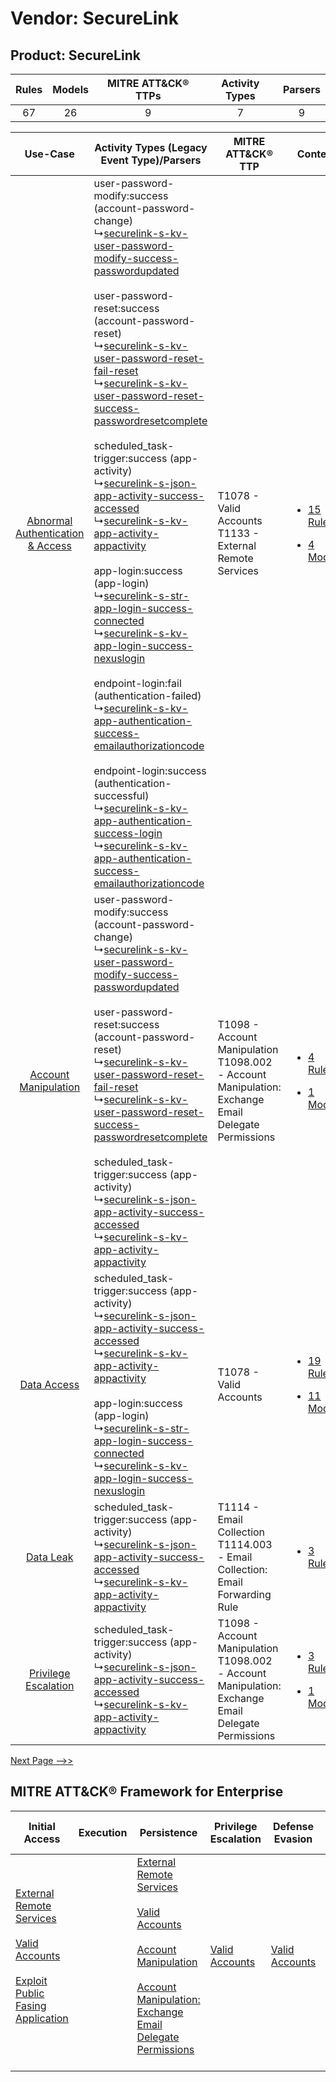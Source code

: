 Vendor: SecureLink
==================
Product: SecureLink
-------------------
| Rules | Models | MITRE ATT&CK® TTPs | Activity Types | Parsers |
|:-----:|:------:|:------------------:|:--------------:|:-------:|
|  67   |   26   |         9          |       7        |    9    |

|    Use-Case    | Activity Types (Legacy Event Type)/Parsers    | MITRE ATT&CK® TTP    | Content    |
|:----:| ---- | ---- | ---- |
| [Abnormal Authentication & Access](../../../UseCases/uc_abnormal_authentication_&_access.md) |  user-password-modify:success (account-password-change)<br> ↳[securelink-s-kv-user-password-modify-success-passwordupdated](Ps/pC_securelinkskvuserpasswordmodifysuccesspasswordupdated.md)<br><br> user-password-reset:success (account-password-reset)<br> ↳[securelink-s-kv-user-password-reset-fail-reset](Ps/pC_securelinkskvuserpasswordresetfailreset.md)<br> ↳[securelink-s-kv-user-password-reset-success-passwordresetcomplete](Ps/pC_securelinkskvuserpasswordresetsuccesspasswordresetcomplete.md)<br><br> scheduled_task-trigger:success (app-activity)<br> ↳[securelink-s-json-app-activity-success-accessed](Ps/pC_securelinksjsonappactivitysuccessaccessed.md)<br> ↳[securelink-s-kv-app-activity-appactivity](Ps/pC_securelinkskvappactivityappactivity.md)<br><br> app-login:success (app-login)<br> ↳[securelink-s-str-app-login-success-connected](Ps/pC_securelinksstrapploginsuccessconnected.md)<br> ↳[securelink-s-kv-app-login-success-nexuslogin](Ps/pC_securelinkskvapploginsuccessnexuslogin.md)<br><br> endpoint-login:fail (authentication-failed)<br> ↳[securelink-s-kv-app-authentication-success-emailauthorizationcode](Ps/pC_securelinkskvappauthenticationsuccessemailauthorizationcode.md)<br><br> endpoint-login:success (authentication-successful)<br> ↳[securelink-s-kv-app-authentication-success-login](Ps/pC_securelinkskvappauthenticationsuccesslogin.md)<br> ↳[securelink-s-kv-app-authentication-success-emailauthorizationcode](Ps/pC_securelinkskvappauthenticationsuccessemailauthorizationcode.md)<br> | T1078 - Valid Accounts<br>T1133 - External Remote Services<br>    | [<ul><li>15 Rules</li></ul><ul><li>4 Models</li></ul>](RM/r_m_securelink_securelink_Abnormal_Authentication_&_Access.md) |
|    [Account Manipulation](../../../UseCases/uc_account_manipulation.md)    |  user-password-modify:success (account-password-change)<br> ↳[securelink-s-kv-user-password-modify-success-passwordupdated](Ps/pC_securelinkskvuserpasswordmodifysuccesspasswordupdated.md)<br><br> user-password-reset:success (account-password-reset)<br> ↳[securelink-s-kv-user-password-reset-fail-reset](Ps/pC_securelinkskvuserpasswordresetfailreset.md)<br> ↳[securelink-s-kv-user-password-reset-success-passwordresetcomplete](Ps/pC_securelinkskvuserpasswordresetsuccesspasswordresetcomplete.md)<br><br> scheduled_task-trigger:success (app-activity)<br> ↳[securelink-s-json-app-activity-success-accessed](Ps/pC_securelinksjsonappactivitysuccessaccessed.md)<br> ↳[securelink-s-kv-app-activity-appactivity](Ps/pC_securelinkskvappactivityappactivity.md)<br>    | T1098 - Account Manipulation<br>T1098.002 - Account Manipulation: Exchange Email Delegate Permissions<br> | [<ul><li>4 Rules</li></ul><ul><li>1 Models</li></ul>](RM/r_m_securelink_securelink_Account_Manipulation.md)    |
|    [Data Access](../../../UseCases/uc_data_access.md)    |  scheduled_task-trigger:success (app-activity)<br> ↳[securelink-s-json-app-activity-success-accessed](Ps/pC_securelinksjsonappactivitysuccessaccessed.md)<br> ↳[securelink-s-kv-app-activity-appactivity](Ps/pC_securelinkskvappactivityappactivity.md)<br><br> app-login:success (app-login)<br> ↳[securelink-s-str-app-login-success-connected](Ps/pC_securelinksstrapploginsuccessconnected.md)<br> ↳[securelink-s-kv-app-login-success-nexuslogin](Ps/pC_securelinkskvapploginsuccessnexuslogin.md)<br>    | T1078 - Valid Accounts<br>    | [<ul><li>19 Rules</li></ul><ul><li>11 Models</li></ul>](RM/r_m_securelink_securelink_Data_Access.md)    |
|    [Data Leak](../../../UseCases/uc_data_leak.md)    |  scheduled_task-trigger:success (app-activity)<br> ↳[securelink-s-json-app-activity-success-accessed](Ps/pC_securelinksjsonappactivitysuccessaccessed.md)<br> ↳[securelink-s-kv-app-activity-appactivity](Ps/pC_securelinkskvappactivityappactivity.md)<br>    | T1114 - Email Collection<br>T1114.003 - Email Collection: Email Forwarding Rule<br>    | [<ul><li>3 Rules</li></ul>](RM/r_m_securelink_securelink_Data_Leak.md)    |
|    [Privilege Escalation](../../../UseCases/uc_privilege_escalation.md)    |  scheduled_task-trigger:success (app-activity)<br> ↳[securelink-s-json-app-activity-success-accessed](Ps/pC_securelinksjsonappactivitysuccessaccessed.md)<br> ↳[securelink-s-kv-app-activity-appactivity](Ps/pC_securelinkskvappactivityappactivity.md)<br>    | T1098 - Account Manipulation<br>T1098.002 - Account Manipulation: Exchange Email Delegate Permissions<br> | [<ul><li>3 Rules</li></ul><ul><li>1 Models</li></ul>](RM/r_m_securelink_securelink_Privilege_Escalation.md)    |
[Next Page -->>](2_ds_securelink_securelink.md)

MITRE ATT&CK® Framework for Enterprise
--------------------------------------
| Initial Access                                                                                                                                                                                                                         | Execution | Persistence                                                                                                                                                                                                                                                                                                                                 | Privilege Escalation                                                | Defense Evasion                                                     | Credential Access | Discovery | Lateral Movement | Collection                                                                                                                                                            | Command and Control                                                                                                                       | Exfiltration | Impact |
| -------------------------------------------------------------------------------------------------------------------------------------------------------------------------------------------------------------------------------------- | --------- | ------------------------------------------------------------------------------------------------------------------------------------------------------------------------------------------------------------------------------------------------------------------------------------------------------------------------------------------- | ------------------------------------------------------------------- | ------------------------------------------------------------------- | ----------------- | --------- | ---------------- | --------------------------------------------------------------------------------------------------------------------------------------------------------------------- | ----------------------------------------------------------------------------------------------------------------------------------------- | ------------ | ------ |
| [External Remote Services](https://attack.mitre.org/techniques/T1133)<br><br>[Valid Accounts](https://attack.mitre.org/techniques/T1078)<br><br>[Exploit Public Fasing Application](https://attack.mitre.org/techniques/T1190)<br><br> |           | [External Remote Services](https://attack.mitre.org/techniques/T1133)<br><br>[Valid Accounts](https://attack.mitre.org/techniques/T1078)<br><br>[Account Manipulation](https://attack.mitre.org/techniques/T1098)<br><br>[Account Manipulation: Exchange Email Delegate Permissions](https://attack.mitre.org/techniques/T1098/002)<br><br> | [Valid Accounts](https://attack.mitre.org/techniques/T1078)<br><br> | [Valid Accounts](https://attack.mitre.org/techniques/T1078)<br><br> |                   |           |                  | [Email Collection](https://attack.mitre.org/techniques/T1114)<br><br>[Email Collection: Email Forwarding Rule](https://attack.mitre.org/techniques/T1114/003)<br><br> | [Proxy: Multi-hop Proxy](https://attack.mitre.org/techniques/T1090/003)<br><br>[Proxy](https://attack.mitre.org/techniques/T1090)<br><br> |              |        |